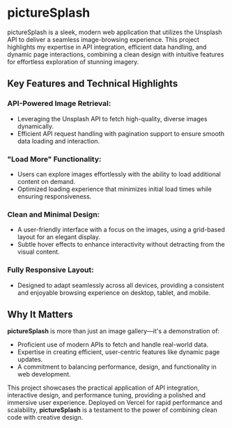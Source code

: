 # pictureSplash

pictureSplash is a sleek, modern web application that utilizes the Unsplash API to deliver a seamless image-browsing experience. This project highlights my expertise in API integration, efficient data handling, and dynamic page interactions, combining a clean design with intuitive features for effortless exploration of stunning imagery.

## Key Features and Technical Highlights

### API-Powered Image Retrieval:
- Leveraging the Unsplash API to fetch high-quality, diverse images dynamically.
- Efficient API request handling with pagination support to ensure smooth data loading and interaction.

### "Load More" Functionality:
- Users can explore images effortlessly with the ability to load additional content on demand.
- Optimized loading experience that minimizes initial load times while ensuring responsiveness.

### Clean and Minimal Design:
- A user-friendly interface with a focus on the images, using a grid-based layout for an elegant display.
- Subtle hover effects to enhance interactivity without detracting from the visual content.

### Fully Responsive Layout:
- Designed to adapt seamlessly across all devices, providing a consistent and enjoyable browsing experience on desktop, tablet, and mobile.

## Why It Matters

**pictureSplash** is more than just an image gallery—it's a demonstration of:
- Proficient use of modern APIs to fetch and handle real-world data.
- Expertise in creating efficient, user-centric features like dynamic page updates.
- A commitment to balancing performance, design, and functionality in web development.

This project showcases the practical application of API integration, interactive design, and performance tuning, providing a polished and immersive user experience. Deployed on Vercel for rapid performance and scalability, **pictureSplash** is a testament to the power of combining clean code with creative design.
